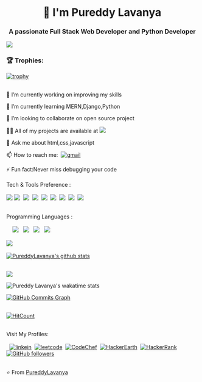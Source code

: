 <p align="center"><h1 align="center"> 🌠 I'm Pureddy Lavanya</h1>
<h3 align="center">A passionate Full Stack Web Developer and Python Developer</h3>

![](https://komarev.com/ghpvc/?username=PureddyLavanya)
<br>

### :trophy: Trophies:
 
 
 
 [![trophy](https://github-profile-trophy.vercel.app/?username=PureddyLavanya)](https://github.com/PureddyLavanya/github-profile-trophy)
      <br><br>
      
      
🔭 I’m currently working on improving my skills

🌱 I’m currently learning MERN,Django,Python 

👯 I’m looking to collaborate on open source project

👨‍💻 All of my projects are available at <a href="https://github.com/PureddyLavanya"><img src="http://img.shields.io/badge/-Github-000000?style=flat&logo=github&logoColor=FFFFFF"></a>

💬 Ask me about html,css,javascript

📫 How to reach me: &nbsp;[![gmail](https://img.shields.io/badge/-Gmail-c14438?style=flat-square&logo=Gmail&logoColor=white&link=mailto:pureddylavanya2002@gmail.com)](mailto:pureddylavanya2002@gmail.com)

⚡ Fun fact:Never miss debugging your code
<br><br>
   Tech & Tools Preference : <br><br>
<img src = "https://img.shields.io/badge/-HTML5-E34F26?style=flat&logo=html5&logoColor=white"> <img src = "https://img.shields.io/badge/-CSS3-1572B6?style=flat&logo=css3&logoColor=white">&nbsp; 
<img src="https://img.shields.io/badge/-Bootstrap-563D7C?style=flat&logo=bootstrap&logoColor=white">&nbsp; 
<img src="https://img.shields.io/badge/-JavaScript-eed718?style=flat&logo=javascript&logoColor=ffffff">&nbsp; 
<img src="https://img.shields.io/badge/-MySQL-F29111?style=flat&logo=mysql&logoColor=FFFFFF">&nbsp; 
<img src="http://img.shields.io/badge/-Git-F1502F?style=flat&logo=git&logoColor=FFFFFF&bgcolor=purple">&nbsp; 
<img src="http://img.shields.io/badge/-Github-000000?style=flat&logo=github&logoColor=FFFFFF">&nbsp; 
<img src="http://img.shields.io/badge/-VS%20Code-007ACC?style=flat&logo=visual%20studio%20code&logoColor=white">&nbsp;
<img src="https://img.shields.io/badge/-PHP-5466b8?style=flat&logo=php&logoColor=white" > 
<br><br>

  Programming Languages : <br><br>
&nbsp; &nbsp; <img src="http://img.shields.io/badge/-Java-F89820?style=flat&logo=java&logoColor=black"> &nbsp;
<img src="https://img.shields.io/badge/-C++-659ad2?style=flat&logo=c++&logoColor=ffffff"> &nbsp;
<img src="https://img.shields.io/badge/-C-659ad2?style=flat&logo=c&logoColor=ffffff"> &nbsp;
<img src="https://img.shields.io/badge/-Python-black?style=flat&logo=python&logoColor=white"> 
<br><br>
<a href="https://github.com/PureddyLavanya">
  <img align="center" src="https://github-readme-stats.vercel.app/api/top-langs/?username=PureddyLavanya&theme=dark&bg_color=8A2BE2&text_color=ffffff&title_color=fff&icon_color=FFD700&hide_langs_below=1" />
</a>
<br><br>
<a href="https://github.com/PureddyLavanya">![PureddyLavanya's github stats](https://github-readme-stats.vercel.app/api?username=PureddyLavanya&show_icons=true&title_color=fff&icon_color=FFD700&text_color=ECECEC&bg_color=8A2BE2)
 </a>
<br><br>

 <a href="http://www.github.com/PureddyLavanya"><img src="https://github-readme-streak-stats.herokuapp.com/?user=PureddyLavanya&stroke=ffffff&background=8A2BE2&ring=0891b2&fire=0891b2&currStreakNum=ffffff&currStreakLabel=0891b2&sideNums=ffffff&sideLabels=ffffff&dates=ffffff&hide_border=true" /></a>
<br>

![Pureddy Lavanya's wakatime stats](https://github-readme-stats.vercel.app/api/wakatime?username=PureddyLavanya&layout=compact&theme=blue-green)
<br>

<a href="http://www.github.com/PureddyLavanya"><img src="https://github-readme-activity-graph.cyclic.app/graph?username=PureddyLavanya&bg_color=8A2BE2&color=ffffff&line=FFD700&point=ffffff&area_color=1c1917&area=true&hide_border=true&custom_title=GitHub%20Commits%20Graph" alt="GitHub Commits Graph" /></a>
<br><br>


[![HitCount](http://hits.dwyl.com/PureddyLavanya/PureddyLavanya.svg)](http://hits.dwyl.com/PureddyLavanya/PureddyLavanya)
<br><br>


Visit My Profiles:<br><br>
&nbsp;&nbsp;[![linkein](https://img.shields.io/badge/-LinkedIn-blue?style=flat-square&logo=Linkedin&logoColor=white&link=https://www.linkedin.com/in/p-lavanya-3147p/)](https://www.linkedin.com/in/p-lavanya-3147p/)&nbsp; 
 [![leetcode](https://img.shields.io/badge/-Leetcode-FFA119?style=flat-square&logo=leetcode&logoColor=white)](https://leetcode.com/Lavanyap89/)&nbsp;
 [![CodeChef](https://img.shields.io/badge/-CodeChef-beige?style=flat-square&logo=codechef&logoColor=grey)](https://www.codechef.com/users/pureddylavanya)&nbsp;
 [![HackerEarth](https://img.shields.io/badge/-HackerEarth-blue?style=flat-square&logo=hackerearth&logoColor=White)](https://www.hackerearth.com/@PureddyLavanya)&nbsp;
 [![HackerRank](https://img.shields.io/badge/-HackerRank-blue?style=flat-square&logo=hackerrank&logoColor=green)](https://www.hackerrank.com/Lavanya7133?hr_r=1)&nbsp;
[![GitHub followers](https://img.shields.io/github/followers/PureddyLavanya.svg?style=social&label=Follow&maxAge=2592000)](https://github.com/PureddyLavanya?tab=followers)
<br><br>

⭐️ From <a href="https://github.com/PureddyLavanya">PureddyLavanya</a>
